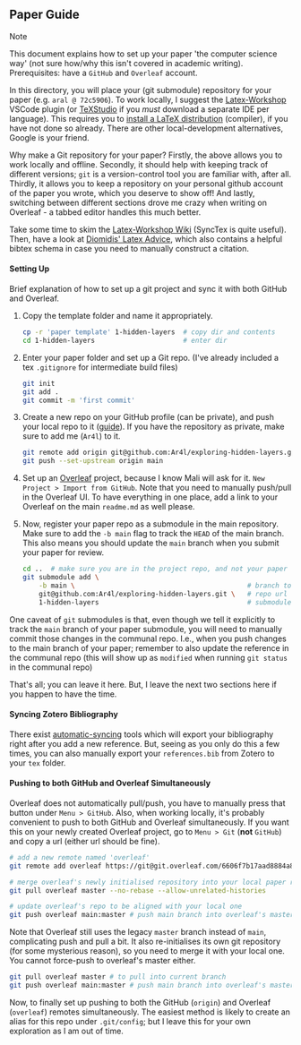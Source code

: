 ## Paper Guide

> [!NOTE] 
> This document explains how to set up your paper 'the computer science way' (not sure how/why this isn't covered in academic writing). Prerequisites: have a `GitHub` and `Overleaf` account. 


In this directory, you will place your (git submodule) repository for your paper (e.g. `aral @ 72c5906`). To work locally, I suggest the [Latex-Workshop](https://marketplace.visualstudio.com/items?itemName=James-Yu.latex-workshop) VSCode plugin (or [TeXStudio](https://www.texstudio.org/) if you *must* download a separate IDE per language). This requires you to [install a LaTeX distribution](https://www.tug.org/texlive/) (compiler), if you have not done so already. There are other local-development alternatives, Google is your friend. 

Why make a Git repository for your paper? Firstly, the above allows you to work locally and offline. Secondly, it should help with keeping track of different versions; `git` is a version-control tool you are familiar with, after all. Thirdly, it allows you to keep a repository on your personal github account of the paper you wrote, which you deserve to show off! And lastly, switching between different sections drove me crazy when writing on Overleaf - a tabbed editor handles this much better. 

Take some time to skim the [Latex-Workshop Wiki](https://github.com/James-Yu/LaTeX-Workshop/wiki/Install) (SyncTex is quite useful). Then, have a look at [Diomidis' Latex Advice](https://github.com/dspinellis/latex-advice/tree/master), which also contains a helpful bibtex schema in case you need to manually construct a citation. 


#### Setting Up 
Brief explanation of how to set up a git project and sync it with both GitHub and Overleaf. 

1. Copy the template folder and name it appropriately. 

    ```bash 
    cp -r 'paper template' 1-hidden-layers  # copy dir and contents
    cd 1-hidden-layers                      # enter dir
    ```

2. Enter your paper folder and set up a Git repo. (I've already included a tex `.gitignore` for intermediate build files)

    ```bash 
    git init 
    git add . 
    git commit -m 'first commit' 
    ```

3. Create a new repo on your GitHub profile (can be private), and push your local repo to it ([guide](https://docs.github.com/en/migrations/importing-source-code/using-the-command-line-to-import-source-code/adding-locally-hosted-code-to-github#adding-a-local-repository-to-github-using-git)). If you have the repository as private, make sure to add me (`Ar4l`) to it.

    ```bash 
    git remote add origin git@github.com:Ar4l/exploring-hidden-layers.git
    git push --set-upstream origin main
    ``` 

4. Set up an [Overleaf](https://www.overleaf.com/project) project, because I know Mali will ask for it. `New Project > Import from GitHub`. Note that you need to manually push/pull in the Overleaf UI. To have everything in one place, add a link to your Overleaf on the main `readme.md` as well please. 

5. Now, register your paper repo as a submodule in the main repository. Make sure to add the `-b main` flag to track the `HEAD` of the main branch. This also means you should update the `main` branch when you submit your paper for review. 

    ```bash
    cd ..  # make sure you are in the project repo, and not your paper repo
    git submodule add \
        -b main \                                           # branch to track
        git@github.com:Ar4l/exploring-hidden-layers.git \   # repo url
        1-hidden-layers                                     # submodule dir name
    ```

One caveat of `git` submodules is that, even though we tell it explicitly to track the `main` branch of your paper submodule, you will need to manually commit those changes in the communal repo. I.e., when you push changes to the main branch of your paper; remember to also update the reference in the communal repo (this will show up as `modified` when running `git status` in the communal repo)

That's all; you can leave it here. But, I leave the next two sections here if you happen to have the time. 


#### Syncing Zotero Bibliography
There exist [automatic-syncing](https://retorque.re/zotero-better-bibtex/index.html) tools which will export your bibliography right after you add a new reference. But, seeing as you only do this a few times, you can also manually export your `references.bib` from Zotero to your `tex` folder. 


#### Pushing to both GitHub and Overleaf Simultaneously
Overleaf does not automatically pull/push, you have to manually press that button under `Menu > GitHub`. Also, when working locally, it's probably convenient to push to both GitHub and Overleaf simultaneously. If you want this on your newly created Overleaf project, go to `Menu > Git` (**not** `GitHub`) and copy a url (either url should be fine). 

```bash 
# add a new remote named 'overleaf'
git remote add overleaf https://git@git.overleaf.com/6606f7b17aad8884a84247cb

# merge overleaf's newly initialised repository into your local paper repo
git pull overleaf master --no-rebase --allow-unrelated-histories

# update overleaf's repo to be aligned with your local one
git push overleaf main:master # push main branch into overleaf's master branch
```

Note that Overleaf still uses the legacy `master` branch instead of `main`, complicating push and pull a bit. It also re-initialises its own git repository (for some mysterious reason), so you need to merge it with your local one. You cannot force-push to overleaf's master either. 

```bash
git pull overleaf master # to pull into current branch 
git push overleaf main:master # push main branch into overleaf's master branch
```

Now, to finally set up pushing to both the GitHub (`origin`) and Overleaf (`overleaf`) remotes simultaneously. The easiest method is likely to create an alias for this repo under `.git/config`; but I leave this for your own exploration as I am out of time. 
